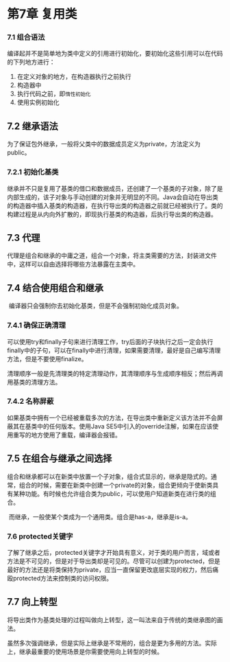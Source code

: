 # 第7章 复用类

### 7.1 组合语法

​	编译起并不是简单地为类中定义的引用进行初始化，要初始化这些引用可以在代码的下列地方进行：

1. 在定义对象的地方，在构造器执行之前执行
2. 构造器中
3. 执行代码之前，即```惰性初始化```
4. 使用实例初始化

## 7.2 继承语法

​	为了保证包外继承，一般将父类中的数据成员定义为private，方法定义为public。

### 7.2.1 初始化基类

​	继承并不只是复用了基类的借口和数据成员，还创建了一个基类的子对象，除了是内部生成的，该子对象与手动创建的对象并无明显的不同。Java会自动在导出类的构造器中插入基类的构造器，在执行导出类的构造器之前就已经被执行了。类的构建过程是从内向外扩散的，即现执行基类的构造器，后执行导出类的构造器。

## 7.3 代理

​	代理是组合和继承的中庸之道，组合一个对象，将主类需要的方法，封装进文件中，这样可以自由选择将哪些方法暴露在主类中。

## 7.4 结合使用组合和继承

​	编译器只会强制你去初始化基类，但是不会强制初始化成员对象。

### 7.4.1 确保正确清理

​	可以使用try和finally子句来进行清理工作，try后面的子块执行之后一定会执行finally中的子句，可以在finally中进行清理，如果需要清理，最好是自己编写清理方法，但是不要使用finalize。

​	清理顺序一般是先清理类的特定清理动作，其清理顺序与生成顺序相反；然后再调用基类的清理方法。

### 7.4.2 名称屏蔽

​	如果基类中拥有一个已经被重载多次的方法，在导出类中重新定义该方法并不会屏蔽其在基类中的任何版本。使用Java SE5中引入的override注解，如果在应该使用重写的地方使用了重载，编译器会报错。

## 7.5 在组合与继承之间选择

​	组合和继承都可以在新类中放置一个子对象，组合式显示的，继承是隐式的。通常，组合的时候，需要在新类中创建一个private的对象，组合更倾向于使新类具有某种功能。有时候也允许组合类为public，可以使用户知道新类在进行类的组合。

​	而继承，一般使某个类成为一个通用类。组合是has-a，继承是is-a。

### 7.6 protected关键字

​	了解了继承之后，protected关键字才开始具有意义，对于类的用户而言，域或者方法是不可见的，但是对于导出类却是可见的。尽管可以创建为protected，但是最好的方法还是将类保持为private，应当一直保留更改底层实现的权力，然后痛殴protected方法来控制类的访问权限。

## 7.7 向上转型

​	将导出类作为基类处理的过程叫做向上转型，这一叫法来自于传统的类继承图的画法。

​	虽然多次强调继承，但是实际上继承是不常用的，组合是更为多用的方法。实际上，继承最重要的使用场景是你需要使用向上转型的时候。